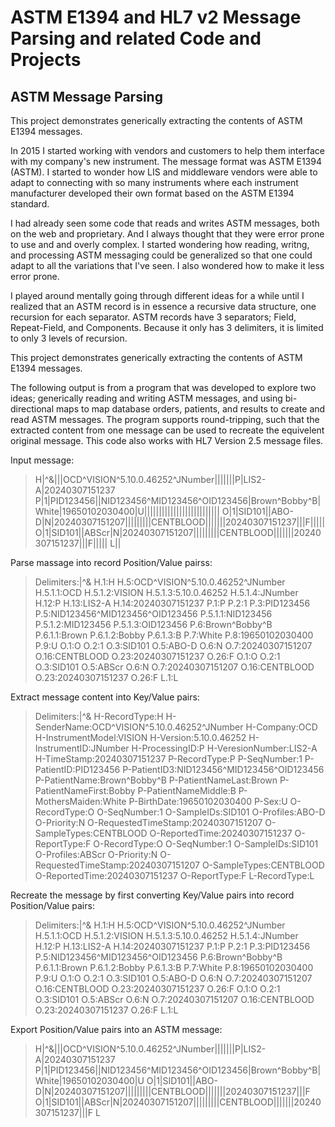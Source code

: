 # ASTM E1394 and HL7 v2 Message Parsing and related Code and Projects


## ASTM Message Parsing
This project demonstrates generically extracting the contents of ASTM  E1394 messages. 

In 2015 I started working with vendors and customers to help them interface with my company's new instrument. The message format was ASTM E1394 (ASTM). I started to wonder how LIS and middleware vendors were able to adapt to connecting with so many instruments where each instrument manufacturer developed their own format based on the ASTM E1394 standard.

I had already seen some code that reads and writes ASTM messages, both on the web and proprietary. And I always thought that they were error prone to use and and overly complex. I started  wondering how reading, writng, and processing ASTM messaging could be generalized so that one could adapt to all the variations that I've seen. I also wondered how to make it less error prone.

I played around mentally going through different ideas for a while until I realized that an ASTM record is in essence a recursive data structure, one recursion for each separator. ASTM records have 3 separators; Field, Repeat-Field, and Components. Because it only has 3 delimiters, it is limited to only 3 levels of recursion.

This project demonstrates generically extracting the contents of ASTM  E1394 messages.

The following output is from a program that was developed to explore two ideas; generically reading and writing ASTM messages, and using bi-directional maps to map database orders, patients, and results to create and read ASTM messages. The program supports round-tripping, such that the extracted content from one message can be used to recreate the equivelent original message. This code also works with HL7 Version 2.5 message files.


Input message:

> H|\^&|||OCD^VISION^5.10.0.46252^JNumber|||||||P|LIS2-A|20240307151237
> P|1|PID123456||NID123456^MID123456^OID123456|Brown^Bobby^B|White|19650102030400|U||||||||||||||||||||||||||
> O|1|SID101||ABO-D|N|20240307151207|||||||||CENTBLOOD|||||||20240307151237|||F|||||
> O|1|SID101||ABScr|N|20240307151207|||||||||CENTBLOOD|||||||20240307151237|||F|||||
> L||
>

Parse massage into record Position/Value pairss:

> Delimiters:|\^&
> H.1:H
> H.5:OCD^VISION^5.10.0.46252^JNumber
> H.5.1.1:OCD
> H.5.1.2:VISION
> H.5.1.3:5.10.0.46252
> H.5.1.4:JNumber
> H.12:P
> H.13:LIS2-A
> H.14:20240307151237
> P.1:P
> P.2:1
> P.3:PID123456
> P.5:NID123456^MID123456^OID123456
> P.5.1.1:NID123456
> P.5.1.2:MID123456
> P.5.1.3:OID123456
> P.6:Brown^Bobby^B
> P.6.1.1:Brown
> P.6.1.2:Bobby
> P.6.1.3:B
> P.7:White
> P.8:19650102030400
> P.9:U
> O.1:O
> O.2:1
> O.3:SID101
> O.5:ABO-D
> O.6:N
> O.7:20240307151207
> O.16:CENTBLOOD
> O.23:20240307151237
> O.26:F
> O.1:O
> O.2:1
> O.3:SID101
> O.5:ABScr
> O.6:N
> O.7:20240307151207
> O.16:CENTBLOOD
> O.23:20240307151237
> O.26:F
> L.1:L

Extract message content into Key/Value pairs:

> Delimiters:|\^&
> H-RecordType:H
> H-SenderName:OCD^VISION^5.10.0.46252^JNumber
> H-Company:OCD
> H-InstrumentModel:VISION
> H-Version:5.10.0.46252
> H-InstrumentID:JNumber
> H-ProcessingID:P
> H-VeresionNumber:LIS2-A
> H-TimeStamp:20240307151237
> P-RecordType:P
> P-SeqNumber:1
> P-PatientID:PID123456
> P-PatientID3:NID123456^MID123456^OID123456
> P-PatientName:Brown^Bobby^B
> P-PatientNameLast:Brown
> P-PatientNameFirst:Bobby
> P-PatientNameMiddle:B
> P-MothersMaiden:White
> P-BirthDate:19650102030400
> P-Sex:U
> O-RecordType:O
> O-SeqNumber:1
> O-SampleIDs:SID101
> O-Profiles:ABO-D
> O-Priority:N
> O-RequestedTimeStamp:20240307151207
> O-SampleTypes:CENTBLOOD
> O-ReportedTime:20240307151237
> O-ReportType:F
> O-RecordType:O
> O-SeqNumber:1
> O-SampleIDs:SID101
> O-Profiles:ABScr
> O-Priority:N
> O-RequestedTimeStamp:20240307151207
> O-SampleTypes:CENTBLOOD
> O-ReportedTime:20240307151237
> O-ReportType:F
> L-RecordType:L

Recreate the message by first converting Key/Value pairs into record Position/Value pairs:

> Delimiters:|\^&
> H.1:H
> H.5:OCD^VISION^5.10.0.46252^JNumber
> H.5.1.1:OCD
> H.5.1.2:VISION
> H.5.1.3:5.10.0.46252
> H.5.1.4:JNumber
> H.12:P
> H.13:LIS2-A
> H.14:20240307151237
> P.1:P
> P.2:1
> P.3:PID123456
> P.5:NID123456^MID123456^OID123456
> P.6:Brown^Bobby^B
> P.6.1.1:Brown
> P.6.1.2:Bobby
> P.6.1.3:B
> P.7:White
> P.8:19650102030400
> P.9:U
> O.1:O
> O.2:1
> O.3:SID101
> O.5:ABO-D
> O.6:N
> O.7:20240307151207
> O.16:CENTBLOOD
> O.23:20240307151237
> O.26:F
> O.1:O
> O.2:1
> O.3:SID101
> O.5:ABScr
> O.6:N
> O.7:20240307151207
> O.16:CENTBLOOD
> O.23:20240307151237
> O.26:F
> L.1:L

Export Position/Value pairs into an ASTM message:

> H|\^&|||OCD^VISION^5.10.0.46252^JNumber|||||||P|LIS2-A|20240307151237
> P|1|PID123456||NID123456^MID123456^OID123456|Brown^Bobby^B|White|19650102030400|U
> O|1|SID101||ABO-D|N|20240307151207|||||||||CENTBLOOD|||||||20240307151237|||F
> O|1|SID101||ABScr|N|20240307151207|||||||||CENTBLOOD|||||||20240307151237|||F
> L




